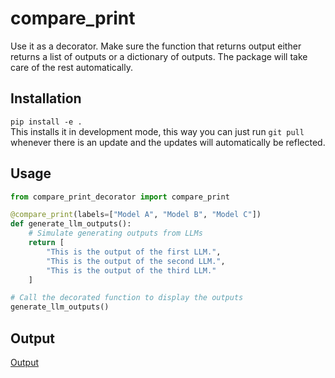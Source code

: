 # compare_print

Use it as a decorator.
Make sure the function that returns output either returns a list of outputs or a dictionary of outputs. The package will take care of the rest automatically.

## Installation
`pip install -e .`  
This installs it in development mode, this way you can just run `git pull` whenever there is an update and the updates will automatically be reflected.

## Usage
```py
from compare_print_decorator import compare_print

@compare_print(labels=["Model A", "Model B", "Model C"])
def generate_llm_outputs():
    # Simulate generating outputs from LLMs
    return [
        "This is the output of the first LLM.",
        "This is the output of the second LLM.",
        "This is the output of the third LLM."
    ]

# Call the decorated function to display the outputs
generate_llm_outputs()
```

## Output
[Output](./docs/output.png)